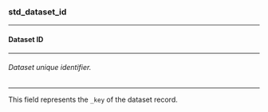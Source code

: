 ### std_dataset_id



------
#### Dataset ID



------
###### Dataset unique identifier.



------
This field represents the `_key` of the dataset record.